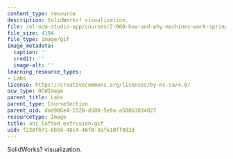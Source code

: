 ```yaml
---
content_type: resource
description: SolidWorks? visualization.
file: /ol-ocw-studio-app/courses/2-000-how-and-why-machines-work-spring-2002/f238fb716b5948c446f83afe10ff9d2d_ani_lofted_extrusion.gif
file_size: 4194
file_type: image/gif
image_metadata:
  caption: ''
  credit: ''
  image-alt: ''
learning_resource_types:
- Labs
license: https://creativecommons.org/licenses/by-nc-sa/4.0/
ocw_type: OCWImage
parent_title: Labs
parent_type: CourseSection
parent_uid: dad906e4-1520-d508-5e9a-a500b3834027
resourcetype: Image
title: ani_lofted_extrusion.gif
uid: f238fb71-6b59-48c4-46f8-3afe10ff9d2d
---
```

SolidWorks? visualization.